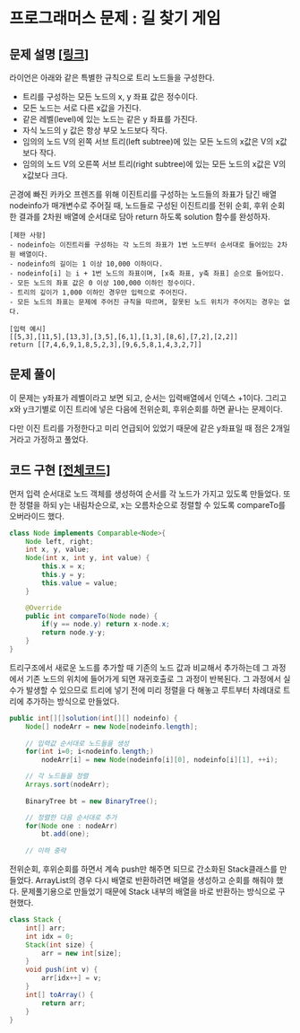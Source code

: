 # 프로그래머스 문제 : 길 찾기 게임



## 문제 설명 [[링크]](https://programmers.co.kr/learn/courses/30/lessons/42892)

라이언은 아래와 같은 특별한 규칙으로 트리 노드들을 구성한다.

- 트리를 구성하는 모든 노드의 x, y 좌표 값은 정수이다.
- 모든 노드는 서로 다른 x값을 가진다.
- 같은 레벨(level)에 있는 노드는 같은 y 좌표를 가진다.
- 자식 노드의 y 값은 항상 부모 노드보다 작다.
- 임의의 노드 V의 왼쪽 서브 트리(left subtree)에 있는 모든 노드의 x값은 V의 x값보다 작다.
- 임의의 노드 V의 오른쪽 서브 트리(right subtree)에 있는 모든 노드의 x값은 V의 x값보다 크다.

곤경에 빠진 카카오 프렌즈를 위해 이진트리를 구성하는 노드들의 좌표가 담긴 배열 nodeinfo가 매개변수로 주어질 때,
노드들로 구성된 이진트리를 전위 순회, 후위 순회한 결과를 2차원 배열에 순서대로 담아 return 하도록 solution 함수를 완성하자.

```
[제한 사항]
- nodeinfo는 이진트리를 구성하는 각 노드의 좌표가 1번 노드부터 순서대로 들어있는 2차원 배열이다.
- nodeinfo의 길이는 1 이상 10,000 이하이다.
- nodeinfo[i] 는 i + 1번 노드의 좌표이며, [x축 좌표, y축 좌표] 순으로 들어있다.
- 모든 노드의 좌표 값은 0 이상 100,000 이하인 정수이다.
- 트리의 깊이가 1,000 이하인 경우만 입력으로 주어진다.
- 모든 노드의 좌표는 문제에 주어진 규칙을 따르며, 잘못된 노드 위치가 주어지는 경우는 없다.

[입력 예시]
[[5,3],[11,5],[13,3],[3,5],[6,1],[1,3],[8,6],[7,2],[2,2]]
return [[7,4,6,9,1,8,5,2,3],[9,6,5,8,1,4,3,2,7]]
```



## 문제 풀이

이 문제는 y좌표가 레벨이라고 보면 되고, 순서는 입력배열에서 인덱스 +1이다. 그리고 x와 y크기별로 이진 트리에 넣은 다음에 전위순회, 후위순회를 하면 끝나는 문제이다.

다만 이진 트리를 가정한다고 미리 언급되어 있었기 때문에 같은 y좌표일 때 점은 2개일 거라고 가정하고 풀었다.




## 코드 구현 [[전체코드]](./Solution.java) 

먼저 입력 순서대로 노드 객체를 생성하여 순서를 각 노드가 가지고 있도록 만들었다. 또한 정렬을 하되 y는 내림차순으로, x는 오름차순으로 정렬할 수 있도록 compareTo를 오버라이드 했다.

```java
class Node implements Comparable<Node>{
    Node left, right;
    int x, y, value;
    Node(int x, int y, int value) {
        this.x = x;
        this.y = y;
        this.value = value;
    }

    @Override
    public int compareTo(Node node) {
        if(y == node.y) return x-node.x;
        return node.y-y;
    }
}
```



트리구조에서 새로운 노드를 추가할 때 기존의 노드 값과 비교해서 추가하는데 그 과정에서 기존 노드의 위치에 들어가게 되면 재귀호출로 그 과정이 반복된다. 그 과정에서 실수가 발생할 수 있으므로 트리에 넣기 전에 미리 정렬을 다 해놓고 루트부터 차례대로 트리에 추가하는 방식으로 만들었다.

```java
public int[][]solution(int[][] nodeinfo) {
    Node[] nodeArr = new Node[nodeinfo.length];
    
	// 입력값 순서대로 노드들을 생성
    for(int i=0; i<nodeinfo.length;)
        nodeArr[i] = new Node(nodeinfo[i][0], nodeinfo[i][1], ++i);

    // 각 노드들을 정렬
    Arrays.sort(nodeArr);
    
    BinaryTree bt = new BinaryTree();

    // 정렬한 다음 순서대로 추가
    for(Node one : nodeArr)
        bt.add(one);
    
    // 이하 중략
```



전위순회, 후위순회를 하면서 계속 push만 해주면 되므로 간소화된 Stack클래스를 만들었다. ArrayList의 경우 다시 배열로 반환하려면 배열을 생성하고 순회를 해줘야 했다. 문제풀기용으로 만들었기 때문에 Stack 내부의 배열을 바로 반환하는 방식으로 구현했다. 

```java
class Stack {
    int[] arr;
    int idx = 0;
    Stack(int size) {
        arr = new int[size];
    }
    void push(int v) {
        arr[idx++] = v;
    }
    int[] toArray() {
        return arr;
    }
}
```

